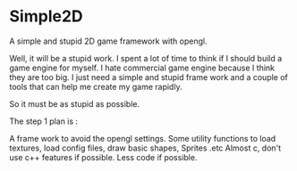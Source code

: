 # Simple2D
A simple and stupid 2D game framework with opengl.

Well, it will be a stupid work. I spent a lot of time to think if I should build a game engine for myself. I hate commercial game engine because I think they are too big. I just need a simple and stupid frame work and a couple of tools that can help me create my game rapidly.

So it must be as stupid as possible.

The step 1 plan is :

A frame work to avoid the opengl settings.
Some utility functions to load textures, load config files, draw basic shapes, Sprites .etc
Almost c, don't use c++ features if possible.
Less code if possible.
